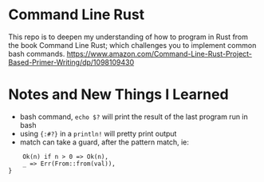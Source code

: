 # Command Line Rust
This repo is to deepen my understanding of how to program in Rust from the book Command Line Rust; which challenges you to implement common bash commands.
https://www.amazon.com/Command-Line-Rust-Project-Based-Primer-Writing/dp/1098109430

# Notes and New Things I Learned
- bash command, `echo $?` will print the result of the last program run in
bash
- using `{:#?}` in a `println!` will pretty print output
- match can take a guard, after the pattern match, ie: 

```match val.parse() {
    Ok(n) if n > 0 => Ok(n),
    _ => Err(From::from(val)),
}
```
        
